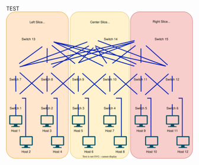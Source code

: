 TEST
 <img src="https://github.com/adaptivenetworklab/cloud-sdn/blob/main/assets/Diagram%20Sistem%20Remake-Simplified%20Topology.drawio.svg"> 
